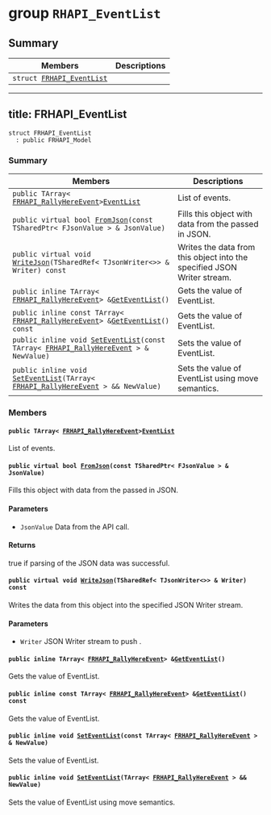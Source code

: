 # group `RHAPI_EventList` <a id="group__RHAPI__EventList"></a>

## Summary

 Members                        | Descriptions                                
--------------------------------|---------------------------------------------
`struct `[`FRHAPI_EventList`](#structFRHAPI__EventList) | 

---
title: FRHAPI_EventList
---

```
struct FRHAPI_EventList
  : public FRHAPI_Model
```

### Summary

 Members                        | Descriptions                                
--------------------------------|---------------------------------------------
`public TArray< `[`FRHAPI_RallyHereEvent`](RHAPI_RallyHereEvent.md#structFRHAPI__RallyHereEvent)` > `[`EventList`](#structFRHAPI__EventList_1ab40741de69839cb60db398e340ec2da7) | List of events.
`public virtual bool `[`FromJson`](#structFRHAPI__EventList_1aca32196f1f1da902986dca067702a819)`(const TSharedPtr< FJsonValue > & JsonValue)` | Fills this object with data from the passed in JSON.
`public virtual void `[`WriteJson`](#structFRHAPI__EventList_1a269710a2f39a312806ad93b89ded253d)`(TSharedRef< TJsonWriter<>> & Writer) const` | Writes the data from this object into the specified JSON Writer stream.
`public inline TArray< `[`FRHAPI_RallyHereEvent`](RHAPI_RallyHereEvent.md#structFRHAPI__RallyHereEvent)` > & `[`GetEventList`](#structFRHAPI__EventList_1aee65131c89751011cb94fb7d13e025fb)`()` | Gets the value of EventList.
`public inline const TArray< `[`FRHAPI_RallyHereEvent`](RHAPI_RallyHereEvent.md#structFRHAPI__RallyHereEvent)` > & `[`GetEventList`](#structFRHAPI__EventList_1a93799dde50ffba542b135d905641c5ae)`() const` | Gets the value of EventList.
`public inline void `[`SetEventList`](#structFRHAPI__EventList_1a37bfeb079a01b6d73b07a1c4bd583950)`(const TArray< `[`FRHAPI_RallyHereEvent`](RHAPI_RallyHereEvent.md#structFRHAPI__RallyHereEvent)` > & NewValue)` | Sets the value of EventList.
`public inline void `[`SetEventList`](#structFRHAPI__EventList_1a02efe36021b9fad2d7e9a1a9339c4a8d)`(TArray< `[`FRHAPI_RallyHereEvent`](RHAPI_RallyHereEvent.md#structFRHAPI__RallyHereEvent)` > && NewValue)` | Sets the value of EventList using move semantics.

### Members

#### `public TArray< `[`FRHAPI_RallyHereEvent`](RHAPI_RallyHereEvent.md#structFRHAPI__RallyHereEvent)` > `[`EventList`](#structFRHAPI__EventList_1ab40741de69839cb60db398e340ec2da7) <a id="structFRHAPI__EventList_1ab40741de69839cb60db398e340ec2da7"></a>

List of events.

#### `public virtual bool `[`FromJson`](#structFRHAPI__EventList_1aca32196f1f1da902986dca067702a819)`(const TSharedPtr< FJsonValue > & JsonValue)` <a id="structFRHAPI__EventList_1aca32196f1f1da902986dca067702a819"></a>

Fills this object with data from the passed in JSON.

#### Parameters
* `JsonValue` Data from the API call.

#### Returns
true if parsing of the JSON data was successful.

#### `public virtual void `[`WriteJson`](#structFRHAPI__EventList_1a269710a2f39a312806ad93b89ded253d)`(TSharedRef< TJsonWriter<>> & Writer) const` <a id="structFRHAPI__EventList_1a269710a2f39a312806ad93b89ded253d"></a>

Writes the data from this object into the specified JSON Writer stream.

#### Parameters
* `Writer` JSON Writer stream to push .

#### `public inline TArray< `[`FRHAPI_RallyHereEvent`](RHAPI_RallyHereEvent.md#structFRHAPI__RallyHereEvent)` > & `[`GetEventList`](#structFRHAPI__EventList_1aee65131c89751011cb94fb7d13e025fb)`()` <a id="structFRHAPI__EventList_1aee65131c89751011cb94fb7d13e025fb"></a>

Gets the value of EventList.

#### `public inline const TArray< `[`FRHAPI_RallyHereEvent`](RHAPI_RallyHereEvent.md#structFRHAPI__RallyHereEvent)` > & `[`GetEventList`](#structFRHAPI__EventList_1a93799dde50ffba542b135d905641c5ae)`() const` <a id="structFRHAPI__EventList_1a93799dde50ffba542b135d905641c5ae"></a>

Gets the value of EventList.

#### `public inline void `[`SetEventList`](#structFRHAPI__EventList_1a37bfeb079a01b6d73b07a1c4bd583950)`(const TArray< `[`FRHAPI_RallyHereEvent`](RHAPI_RallyHereEvent.md#structFRHAPI__RallyHereEvent)` > & NewValue)` <a id="structFRHAPI__EventList_1a37bfeb079a01b6d73b07a1c4bd583950"></a>

Sets the value of EventList.

#### `public inline void `[`SetEventList`](#structFRHAPI__EventList_1a02efe36021b9fad2d7e9a1a9339c4a8d)`(TArray< `[`FRHAPI_RallyHereEvent`](RHAPI_RallyHereEvent.md#structFRHAPI__RallyHereEvent)` > && NewValue)` <a id="structFRHAPI__EventList_1a02efe36021b9fad2d7e9a1a9339c4a8d"></a>

Sets the value of EventList using move semantics.

